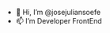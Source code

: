 - 👋 Hi, I’m @josejuliansoefe
- 📫 I’m Developer FrontEnd

<!---
josejuliansoefe/josejuliansoefe is a ✨ special ✨ repository because its `README.md` (this file) appears on your GitHub profile.
You can click the Preview link to take a look at your changes.
--->
